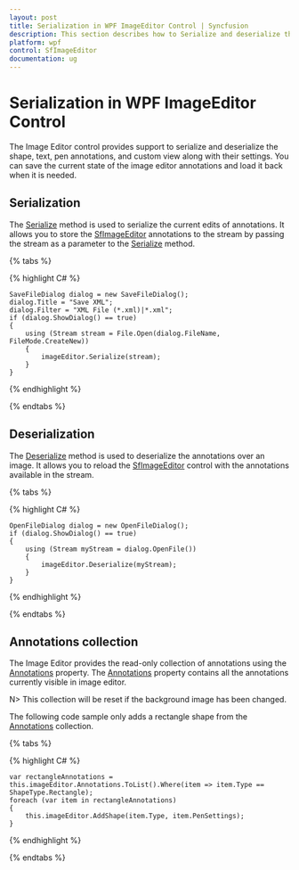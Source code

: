 ```yaml
---
layout: post
title: Serialization in WPF ImageEditor Control | Syncfusion
description: This section describes how to Serialize and deserialize the annotations in Syncfusion Essential Studio WPF ImageEditor (SfImageEditor) control
platform: wpf
control: SfImageEditor
documentation: ug
---
```


# Serialization in WPF ImageEditor Control

The Image Editor control provides support to serialize and deserialize the shape, text, pen annotations, and custom view along with their settings. You can save the current state of the image editor annotations and load it back when it is needed.

## Serialization

The [Serialize](https://help.syncfusion.com/cr/wpf/Syncfusion.UI.Xaml.ImageEditor.SfImageEditor.html#Syncfusion_UI_Xaml_ImageEditor_SfImageEditor_Serialize_System_IO_Stream_) method is used to serialize the current edits of annotations. It allows you to store the [SfImageEditor](https://help.syncfusion.com/cr/wpf/Syncfusion.UI.Xaml.ImageEditor.SfImageEditor.html) annotations to the stream by passing the stream as a parameter to the [Serialize](https://help.syncfusion.com/cr/wpf/Syncfusion.UI.Xaml.ImageEditor.SfImageEditor.html#Syncfusion_UI_Xaml_ImageEditor_SfImageEditor_Serialize_System_IO_Stream_) method.

{% tabs %}

{% highlight C# %}
    
    SaveFileDialog dialog = new SaveFileDialog();
    dialog.Title = "Save XML";
    dialog.Filter = "XML File (*.xml)|*.xml";
    if (dialog.ShowDialog() == true)
    {
        using (Stream stream = File.Open(dialog.FileName, FileMode.CreateNew))
        {
            imageEditor.Serialize(stream);
        }
    }
    
	
{% endhighlight %}

{% endtabs %}

## Deserialization

The [Deserialize](https://help.syncfusion.com/cr/wpf/Syncfusion.UI.Xaml.ImageEditor.SfImageEditor.html#Syncfusion_UI_Xaml_ImageEditor_SfImageEditor_Deserialize_System_IO_Stream_) method is used to deserialize the annotations over an image. It allows you to reload the [SfImageEditor](https://help.syncfusion.com/cr/wpf/Syncfusion.UI.Xaml.ImageEditor.SfImageEditor.html) control with the annotations available in the stream.

{% tabs %}

{% highlight C# %}
       
    OpenFileDialog dialog = new OpenFileDialog();
    if (dialog.ShowDialog() == true)
    {
        using (Stream myStream = dialog.OpenFile())
        {
            imageEditor.Deserialize(myStream);
        }
    }

{% endhighlight %}

{% endtabs %}

## Annotations collection

The Image Editor provides the read-only collection of annotations using the [Annotations](https://help.syncfusion.com/cr/wpf/Syncfusion.UI.Xaml.ImageEditor.SfImageEditor.html#Syncfusion_UI_Xaml_ImageEditor_SfImageEditor_Annotations) property. The [Annotations](https://help.syncfusion.com/cr/wpf/Syncfusion.UI.Xaml.ImageEditor.SfImageEditor.html#Syncfusion_UI_Xaml_ImageEditor_SfImageEditor_Annotations) property contains all the annotations currently visible in image editor.

N> This collection will be reset if the background image has been changed.

The following code sample only adds a rectangle shape from the [Annotations](https://help.syncfusion.com/cr/wpf/Syncfusion.UI.Xaml.ImageEditor.SfImageEditor.html#Syncfusion_UI_Xaml_ImageEditor_SfImageEditor_Annotations) collection.

{% tabs %}

{% highlight C# %}
       
    var rectangleAnnotations = this.imageEditor.Annotations.ToList().Where(item => item.Type == ShapeType.Rectangle);
    foreach (var item in rectangleAnnotations)
    {
        this.imageEditor.AddShape(item.Type, item.PenSettings);
    }

{% endhighlight %}

{% endtabs %}
